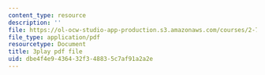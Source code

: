 ```yaml
---
content_type: resource
description: ''
file: https://ol-ocw-studio-app-production.s3.amazonaws.com/courses/2-71-optics-spring-2009/dbe4f4e9436432f348835c7af91a2a2e_IYBYmOVmICg.pdf
file_type: application/pdf
resourcetype: Document
title: 3play pdf file
uid: dbe4f4e9-4364-32f3-4883-5c7af91a2a2e
---
```

